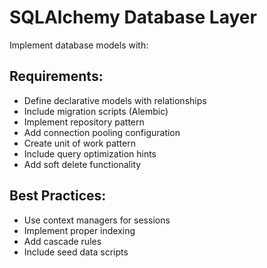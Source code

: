 # SQLAlchemy Database Layer

Implement database models with:

## Requirements:
- Define declarative models with relationships
- Include migration scripts (Alembic)
- Implement repository pattern
- Add connection pooling configuration
- Create unit of work pattern
- Include query optimization hints
- Add soft delete functionality

## Best Practices:
- Use context managers for sessions
- Implement proper indexing
- Add cascade rules
- Include seed data scripts
